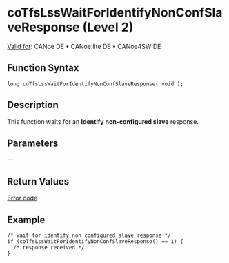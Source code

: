 # coTfsLssWaitForIdentifyNonConfSlaveResponse (Level 2)

[Valid for](../../../../Shared/FeatureAvailability.md):  CANoe DE • CANoe:lite DE • CANoe4SW DE

## Function Syntax

```plaintext
long coTfsLssWaitForIdentifyNonConfSlaveResponse( void );
```

## Description

This function waits for an **Identify non-configured slave** response.

## Parameters

—

## Return Values

[Error code](../CAPLfunctionsCANopenNLTFSErrorCodes.md)

## Example

```plaintext
/* wait for identify non configured slave response */
if (coTfsLssWaitForIdentifyNonConfSlaveResponse() == 1) {
  /* response received */
}
```
